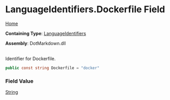 # LanguageIdentifiers\.Dockerfile Field

[Home](../../../README.md)

**Containing Type**: [LanguageIdentifiers](../README.md)

**Assembly**: DotMarkdown\.dll

\
Identifier for Dockerfile\.

```csharp
public const string Dockerfile = "docker"
```

### Field Value

[String](https://docs.microsoft.com/en-us/dotnet/api/system.string)

